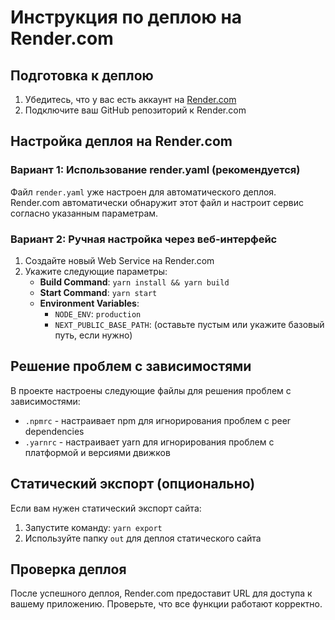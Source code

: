 # Инструкция по деплою на Render.com

## Подготовка к деплою

1. Убедитесь, что у вас есть аккаунт на [Render.com](https://render.com)
2. Подключите ваш GitHub репозиторий к Render.com

## Настройка деплоя на Render.com

### Вариант 1: Использование render.yaml (рекомендуется)

Файл `render.yaml` уже настроен для автоматического деплоя. Render.com автоматически обнаружит этот файл и настроит сервис согласно указанным параметрам.

### Вариант 2: Ручная настройка через веб-интерфейс

1. Создайте новый Web Service на Render.com
2. Укажите следующие параметры:
   - **Build Command**: `yarn install && yarn build`
   - **Start Command**: `yarn start`
   - **Environment Variables**:
     - `NODE_ENV`: `production`
     - `NEXT_PUBLIC_BASE_PATH`: (оставьте пустым или укажите базовый путь, если нужно)

## Решение проблем с зависимостями

В проекте настроены следующие файлы для решения проблем с зависимостями:

- `.npmrc` - настраивает npm для игнорирования проблем с peer dependencies
- `.yarnrc` - настраивает yarn для игнорирования проблем с платформой и версиями движков

## Статический экспорт (опционально)

Если вам нужен статический экспорт сайта:

1. Запустите команду: `yarn export`
2. Используйте папку `out` для деплоя статического сайта

## Проверка деплоя

После успешного деплоя, Render.com предоставит URL для доступа к вашему приложению. Проверьте, что все функции работают корректно.

